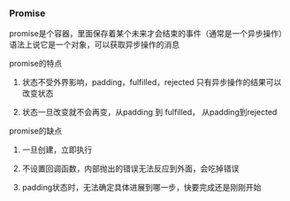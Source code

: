 ### Promise

promise是个容器，里面保存着某个未来才会结束的事件（通常是一个异步操作）语法上说它是一个对象，可以获取异步操作的消息

promise的特点

1. 状态不受外界影响，padding，fulfilled，rejected 只有异步操作的结果可以改变状态

2. 状态一旦改变就不会再变，从padding 到 fulfilled， 从padding到rejected

promise的缺点

1. 一旦创建，立即执行

2. 不设置回调函数，内部抛出的错误无法反应到外面，会吃掉错误

3. padding状态时，无法确定具体进展到哪一步，快要完成还是刚刚开始